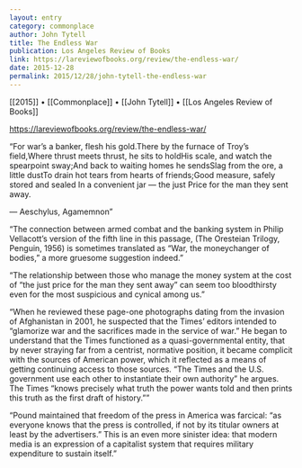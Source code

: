 ```yaml
---
layout: entry
category: commonplace
author: John Tytell
title: The Endless War
publication: Los Angeles Review of Books
link: https://lareviewofbooks.org/review/the-endless-war/
date: 2015-12-28
permalink: 2015/12/28/john-tytell-the-endless-war
---
```


[[2015]] • [[Commonplace]] • [[John Tytell]] • [[Los Angeles Review of Books]]

https://lareviewofbooks.org/review/the-endless-war/

“For war’s a banker, flesh his gold.There by the furnace of Troy’s field,Where thrust meets thrust, he sits to holdHis scale, and watch the spearpoint sway;And back to waiting homes he sendsSlag from the ore, a little dustTo drain hot tears from hearts of friends;Good measure, safely stored and sealed
In a convenient jar — the just
Price for the man they sent away.

— Aeschylus, Agamemnon”

“The connection between armed combat and the banking system in Philip Vellacott’s version of the fifth line in this passage, (The Oresteian Trilogy, Penguin, 1956) is sometimes translated as “War, the moneychanger of bodies,” a more gruesome suggestion indeed.”

“The relationship between those who manage the money system at the cost of “the just price for the man they sent away” can seem too bloodthirsty even for the most suspicious and cynical among us.”

“When he reviewed these page-one photographs dating from the invasion of Afghanistan in 2001, he suspected that the Times’ editors intended to “glamorize war and the sacrifices made in the service of war.” He began to understand that the Times functioned as a quasi-governmental entity, that by never straying far from a centrist, normative position, it became complicit with the sources of American power, which it reflected as a means of getting continuing access to those sources. “The Times and the U.S. government use each other to instantiate their own authority” he argues. The Times “knows precisely what truth the power wants told and then prints this truth as the first draft of history.””

“Pound maintained that freedom of the press in America was farcical: “as everyone knows that the press is controlled, if not by its titular owners at least by the advertisers.” This is an even more sinister idea: that modern media is an expression of a capitalist system that requires military expenditure to sustain itself.”
